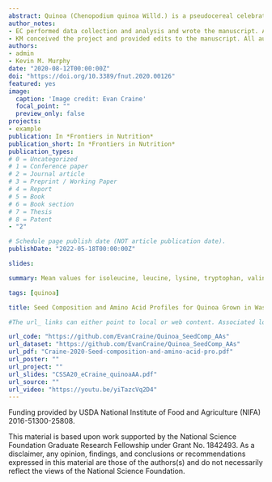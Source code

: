 ```yaml
---
abstract: Quinoa (Chenopodium quinoa Willd.) is a pseudocereal celebrated for its excellent nutritional quality and potential to improve global food security, especially in marginal environments. However, minimal information is available on how genotype influences seed composition, and thus, nutritional quality. This study aimed to provide a baseline for nutritional quality of Washington grown quinoa and test the hypothesis that these samples contain adequate amounts of essential amino acids to meet daily requirements set by the World Health Organization (WHO). One hundred samples, representing commercial varieties and advanced breeding lines adapted to Washington State, were analyzed for content of 23 amino acids, as well as crude protein, ash, moisture, and crude fat. Mean essential amino acid values for Washington grown quinoa met the daily requirements for all age groups for all essential amino acids, except for the amount of leucine required by infants. We found that only nine genotypes met the leucine requirements for all age groups. A total of 52 and 94 samples met the lysine and tryptophan requirements for all age groups, respectively. Mean values for isoleucine, leucine, lysine, tryptophan, valine, and the sulfur and aromatic amino acids are higher for Washington grown samples than those reported previously reported in the literature. Our results show that not all Washington grown quinoa samples meet daily requirements of essential amino acids, and we identify limiting amino acids for the germplasm and environments investigated. This study provides the first report of leucine as a limiting amino acid in quinoa. Additional research is needed to better understand variation in quinoa nutritional composition, identify varieties that meet daily requirements, and explore how genotype, environment, and management interactions influence nutritional quality.
author_notes:
- EC performed data collection and analysis and wrote the manuscript. All authors contributed to the article and approved the submitted version.
- KM conceived the project and provided edits to the manuscript. All authors contributed to the article and approved the submitted version.
authors:
- admin
- Kevin M. Murphy
date: "2020-08-12T00:00:00Z"
doi: "https://doi.org/10.3389/fnut.2020.00126"
featured: yes
image:
  caption: 'Image credit: Evan Craine'
  focal_point: ""
  preview_only: false
projects:
- example
publication: In *Frontiers in Nutrition* 
publication_short: In *Frontiers in Nutrition*
publication_types:
# 0 = Uncategorized
# 1 = Conference paper
# 2 = Journal article
# 3 = Preprint / Working Paper
# 4 = Report
# 5 = Book
# 6 = Book section
# 7 = Thesis
# 8 = Patent 
- "2"

# Schedule page publish date (NOT article publication date).
publishDate: "2022-05-18T00:00:00Z"

slides: 

summary: Mean values for isoleucine, leucine, lysine, tryptophan, valine, and the sulfur and aromatic amino acids are higher for Washington grown samples than those reported previously reported in the literature. Our results show that not all Washington grown quinoa samples meet daily requirements of essential amino acids, and we identify limiting amino acids for the germplasm and environments investigated. This study provides the first report of leucine as a limiting amino acid in quinoa.

tags: [quinoa]

title: Seed Composition and Amino Acid Profiles for Quinoa Grown in Washington State

#The url_ links can either point to local or web content. Associated local publication content, may be copied to the publication’s folder and referenced like url_code = "code.zip".

url_code: "https://github.com/EvanCraine/Quinoa_SeedComp_AAs"
url_dataset: "https://github.com/EvanCraine/Quinoa_SeedComp_AAs"
url_pdf: "Craine-2020-Seed-composition-and-amino-acid-pro.pdf"
url_poster: ""
url_project: ""
url_slides: "CSSA20_eCraine_quinoaAA.pdf"
url_source: ""
url_video: "https://youtu.be/yiTazcVq2D4"
---
```


Funding provided by USDA National Institute of Food and Agriculture (NIFA) 2016-51300-25808.

This material is based upon work supported by the National Science Foundation Graduate Research Fellowship under Grant No. 1842493. As a disclaimer, any opinion, findings, and conclusions or recommendations expressed in this material are those of the authors(s) and do not necessarily reflect the views of the National Science Foundation.

